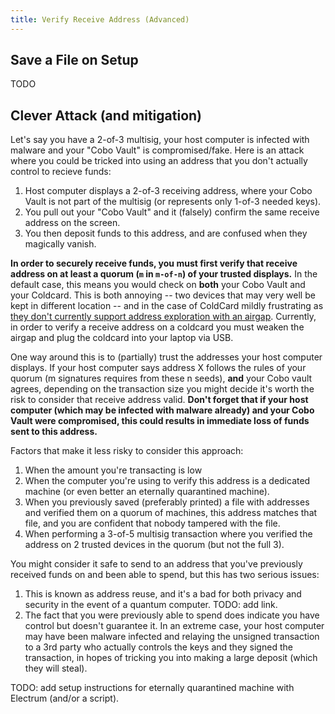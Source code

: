 ```yaml
---
title: Verify Receive Address (Advanced)
---
```


## Save a File on Setup
TODO


## Clever Attack (and mitigation)
Let's say you have a 2-of-3 multisig, your host computer is infected with malware and your "Cobo Vault" is compromised/fake.
Here is an attack where you could be tricked into using an address that you don't actually control to recieve funds:
1. Host computer displays a 2-of-3 receiving address, where your Cobo Vault is not part of the multisig (or represents only 1-of-3 needed keys).
2. You pull out your "Cobo Vault" and it (falsely) confirm the same receive address on the screen.
3. You then deposit funds to this address, and are confused when they magically vanish.

**In order to securely receive funds, you must first verify that receive address on at least a quorum (`m` in `m-of-n`) of your trusted displays.**
In the default case, this means you would check on **both** your Cobo Vault and your Coldcard.
This is both annoying -- two devices that may very well be kept in different location -- and in the case of ColdCard mildly frustrating as [they don't currently support address exploration with an airgap](https://github.com/Coldcard/firmware/pull/25).
Currently, in order to verify a receive address on a coldcard you must weaken the airgap and plug the coldcard into your laptop via USB.

One way around this is to (partially) trust the addresses your host computer displays.
If your host computer says address X follows the rules of your quorum (m signatures requires from these n seeds), **and** your Cobo vault agrees, depending on the transaction size you might decide it's worth the risk to consider that receive address valid.
**Don't forget that if your host computer (which may be infected with malware already) and your Cobo Vault were compromised, this could results in immediate loss of funds sent to this address.**

Factors that make it less risky to consider this approach:
1. When the amount you're transacting is low
2. When the computer you're using to verify this address is a dedicated machine (or even better an eternally quarantined machine).
3. When you previously saved (preferably printed) a file with addresses and verified them on a quorum of machines, this address matches that file, and you are confident that nobody tampered with the file.
4. When performing a 3-of-5 multisig transaction where you verified the address on 2 trusted devices in the quorum (but not the full 3).

You might consider it safe to send to an address that you've previously received funds on and been able to spend, but this has two serious issues:
1. This is known as address reuse, and it's a bad for both privacy and security in the event of a quantum computer. TODO: add link.
2. The fact that you were previously able to spend does indicate you have control but doesn't guarantee it.  In an extreme case, your host computer may have been malware infected and relaying the unsigned transaction to a 3rd party who actually controls the keys and they signed the transaction, in hopes of tricking you into making a large deposit (which they will steal).


TODO: add setup instructions for eternally quarantined machine with Electrum (and/or a script).
